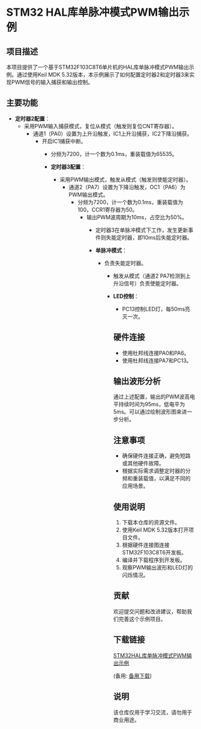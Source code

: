 # STM32 HAL库单脉冲模式PWM输出示例

## 项目描述

本项目提供了一个基于STM32F103C8T6单片机的HAL库单脉冲模式PWM输出示例。通过使用Keil MDK 5.32版本，本示例展示了如何配置定时器2和定时器3来实现PWM信号的输入捕获和输出控制。

## 主要功能

- **定时器2配置**：
  - 采用PWM输入捕获模式，复位从模式（触发则复位CNT寄存器）。
    - 通道1（PA0）设置为上升沿触发，IC1上升沿捕获，IC2下降沿捕获。
      - 开启IC1捕获中断。
        - 分频为7200，计一个数为0.1ms，重装载值为65535。

        - **定时器3配置**：
          - 采用PWM输出模式，触发从模式（触发则使能定时器）。
            - 通道2（PA7）设置为下降沿触发，OC1（PA6）为PWM输出模式。
              - 分频为7200，计一个数为0.1ms，重装载值为100，CCR1寄存器为50。
                - 输出PWM波周期为10ms，占空比为50%。
                  - 定时器3在单脉冲模式下工作，发生更新事件则失能定时器，即10ms后失能定时器。

                  - **单脉冲模式**：
                    - 负责失能定时器。
                      - 触发从模式（通道2 PA7检测到上升沿信号）负责使能定时器。

                      - **LED控制**：
                        - PC13控制LED灯，每50ms亮灭一次。

                        ## 硬件连接

                        - 使用杜邦线连接PA0和PA6。
                        - 使用杜邦线连接PA7和PC13。

                        ## 输出波形分析

                        通过上述配置，输出的PWM波高电平持续时间为95ms，低电平为5ms。可以通过绘制波形图来进一步分析。

                        ## 注意事项

                        - 确保硬件连接正确，避免短路或其他硬件故障。
                        - 根据实际需求调整定时器的分频和重装载值，以满足不同的应用场景。

                        ## 使用说明

                        1. 下载本仓库的资源文件。
                        2. 使用Keil MDK 5.32版本打开项目文件。
                        3. 根据硬件连接图连接STM32F103C8T6开发板。
                        4. 编译并下载程序到开发板。
                        5. 观察PWM输出波形和LED灯的闪烁情况。

                        ## 贡献

                        欢迎提交问题和改进建议，帮助我们完善这个示例项目。

                        ## 下载链接
                        [STM32HAL库单脉冲模式PWM输出示例](https://pan.quark.cn/s/3844363a5da9) 

                        (备用: [备用下载](https://pan.baidu.com/s/1229Z1EeVProkFUbfc2TFYw?pwd=1234))

                        ## 说明

                        该仓库仅用于学习交流，请勿用于商业用途。
